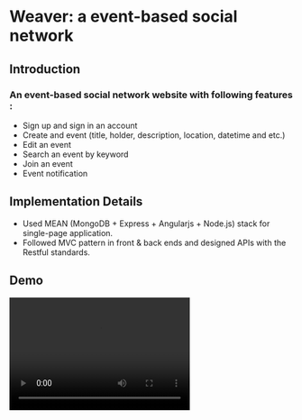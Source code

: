 # Weaver: a event-based social network

## Introduction

### An event-based social network website with following features :

* Sign up and sign in an account
* Create and event (title, holder, description, location, datetime and etc.)
* Edit an event 
* Search an event by keyword
* Join an event
* Event notification


## Implementation Details

* Used MEAN (MongoDB + Express + Angularjs + Node.js) stack for single-page application.
* Followed MVC pattern in front & back ends and designed APIs with the Restful standards.

## Demo
<video src=".weaver-video.mov.icloud" width="320" height="200" controls preload></video>
